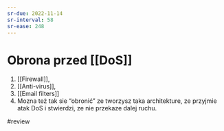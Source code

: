 ```yaml
---
sr-due: 2022-11-14
sr-interval: 58
sr-ease: 248
---
```


# Obrona przed [[DoS]]
1. [[Firewall]],
2. [[Anti-virus]],
3. [[Email filters]]
4. Mozna też tak sie “obronić” ze tworzysz taka architekture, ze przyjmie atak DoS i stwierdzi, ze nie przekaze dalej ruchu.

#review